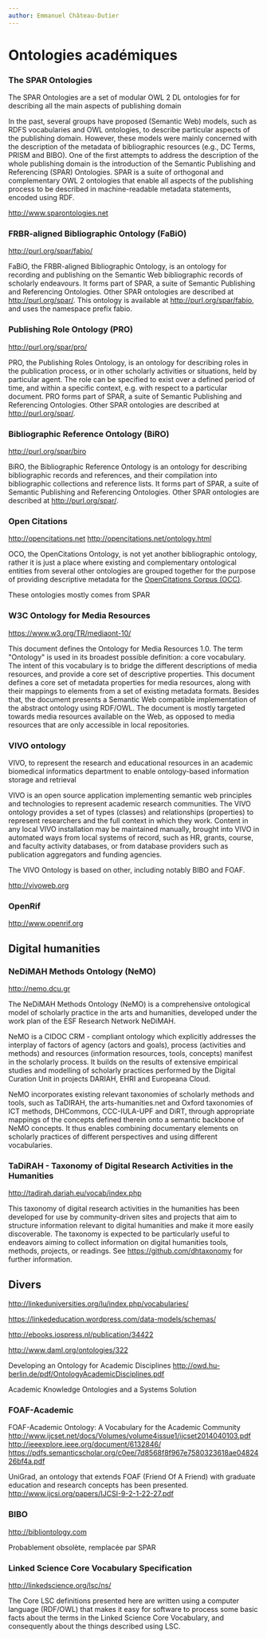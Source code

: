 ```yaml
---
author: Emmanuel Château-Dutier
---
```


# Ontologies académiques

### The SPAR Ontologies

The SPAR Ontologies are a set of modular OWL 2 DL ontologies for for describing all the main aspects of publishing domain

In the past, several groups have proposed (Semantic Web) models, such as RDFS vocabularies and OWL ontologies, to describe particular aspects of the publishing domain. However, these models were mainly concerned with the description of the metadata of bibliographic resources (e.g., DC Terms, PRISM and BIBO). One of the first attempts to address the description of the whole publishing domain is the introduction of the Semantic Publishing and Referencing (SPAR) Ontologies. SPAR is a suite of orthogonal and complementary OWL 2 ontologies that enable all aspects of the publishing process to be described in machine-readable metadata statements, encoded using RDF.


http://www.sparontologies.net


### FRBR-aligned Bibliographic Ontology (FaBiO)

http://purl.org/spar/fabio/

FaBiO, the FRBR-aligned Bibliographic Ontology, is an ontology for recording and publishing on the Semantic Web bibliographic records of scholarly endeavours. It forms part of SPAR, a suite of Semantic Publishing and Referencing Ontologies. Other SPAR ontologies are described at http://purl.org/spar/. This ontology is available at http://purl.org/spar/fabio, and uses the namespace prefix fabio.


### Publishing Role Ontology (PRO)

http://purl.org/spar/pro/

PRO, the Publishing Roles Ontology, is an ontology for describing roles in the publication process, or in other scholarly activities or situations, held by particular agent. The role can be specified to exist over a defined period of time, and within a specific context, e.g. with respect to a particular document. PRO forms part of SPAR, a suite of Semantic Publishing and Referencing Ontologies. Other SPAR ontologies are described at http://purl.org/spar/.


### Bibliographic Reference Ontology (BiRO)

http://purl.org/spar/biro

BiRO, the Bibliographic Reference Ontology is an ontology for describing bibliographic records and references, and their compilation into bibliographic collections and reference lists. It forms part of SPAR, a suite of Semantic Publishing and Referencing Ontologies. Other SPAR ontologies are described at http://purl.org/spar/.


### Open Citations

http://opencitations.net
http://opencitations.net/ontology.html

OCO, the OpenCitations Ontology, is not yet another bibliographic ontology, rather it is just a place where existing and complementary ontological entities from several other ontologies are grouped together for the purpose of providing descriptive metadata for the [OpenCitations Corpus (OCC)](http://opencitations.net).

These ontologies mostly comes from SPAR


### W3C Ontology for Media Resources

https://www.w3.org/TR/mediaont-10/

This document defines the Ontology for Media Resources 1.0. The term "Ontology" is used in its broadest possible definition: a core vocabulary. The intent of this vocabulary is to bridge the different descriptions of media resources, and provide a core set of descriptive properties. This document defines a core set of metadata properties for media resources, along with their mappings to elements from a set of existing metadata formats. Besides that, the document presents a Semantic Web compatible implementation of the abstract ontology using RDF/OWL. The document is mostly targeted towards media resources available on the Web, as opposed to media resources that are only accessible in local repositories.



### VIVO ontology

VIVO, to represent the research and educational resources in an academic biomedical informatics department to enable ontology-based information storage and retrieval

VIVO is an open source application implementing semantic web principles and technologies to represent academic research communities. The VIVO ontology provides a set of types (classes) and relationships (properties) to represent researchers and the full context in which they work. Content in any local VIVO installation may be maintained manually, brought into VIVO in automated ways from local systems of record, such as HR, grants, course, and faculty activity databases, or from database providers such as publication aggregators and funding agencies.

The VIVO Ontology is based on other, including notably BIBO and FOAF.

http://vivoweb.org


### OpenRif
http://www.openrif.org


## Digital humanities

### NeDiMAH Methods Ontology (NeMO)

http://nemo.dcu.gr

The NeDiMAH Methods Ontology (NeMO) is a comprehensive ontological model of scholarly practice in the arts and humanities, developed under the work plan of the ESF Research Network NeDiMAH.

NeMO is a CIDOC CRM - compliant ontology which explicitly addresses the interplay of factors of agency (actors and goals), process (activities and methods) and resources (information resources, tools, concepts) manifest in the scholarly process. It builds on the results of extensive empirical studies and modelling of scholarly practices performed by the Digital Curation Unit in projects DARIAH, EHRI and Europeana Cloud.

NeMO incorporates existing relevant taxonomies of scholarly methods and tools, such as TaDIRAH, the arts-humanities.net and Oxford taxonomies of ICT methods, DHCommons, CCC-IULA-UPF and DiRT, through appropriate mappings of the concepts defined therein onto a semantic backbone of NeMO concepts. It thus enables combining documentary elements on scholarly practices of different perspectives and using different vocabularies.


### TaDiRAH - Taxonomy of Digital Research Activities in the Humanities

http://tadirah.dariah.eu/vocab/index.php

This taxonomy of digital research activities in the humanities has been developed for use by community-driven sites and projects that aim to structure information relevant to digital humanities and make it more easily discoverable. The taxonomy is expected to be particularly useful to endeavors aiming to collect information on digital humanities tools, methods, projects, or readings. See https://github.com/dhtaxonomy for further information.

## Divers

http://linkeduniversities.org/lu/index.php/vocabularies/

https://linkededucation.wordpress.com/data-models/schemas/

http://ebooks.iospress.nl/publication/34422

http://www.daml.org/ontologies/322

Developing an Ontology for Academic Disciplines
http://owd.hu-berlin.de/pdf/OntologyAcademicDisciplines.pdf

Academic Knowledge Ontologies and a Systems Solution

### FOAF-Academic

FOAF-Academic Ontology: A Vocabulary for the Academic Community
http://www.ijcset.net/docs/Volumes/volume4issue1/ijcset2014040103.pdf
http://ieeexplore.ieee.org/document/6132846/
https://pdfs.semanticscholar.org/c0ee/7d8568f8f967e7580323618ae0482426bf4a.pdf

UniGrad, an ontology that extends FOAF (Friend Of A Friend) with graduate education and research concepts has been presented.
http://www.ijcsi.org/papers/IJCSI-9-2-1-22-27.pdf

### BIBO

http://bibliontology.com

Probablement obsolète, remplacée par SPAR


### Linked Science Core Vocabulary Specification

http://linkedscience.org/lsc/ns/

The Core LSC definitions presented here are written using a computer language (RDF/OWL) that makes it easy for software to process some basic facts about the terms in the Linked Science Core Vocabulary, and consequently about the things described using LSC.
